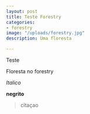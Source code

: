```yaml
---
layout: post
title: Teste Forestry
categories:
- forestry
image: "/uploads/forestry.jpg"
description: Uma floresta

---
```

Teste

Floresta no forestry

_Italico_

**negrito**

> citaçao